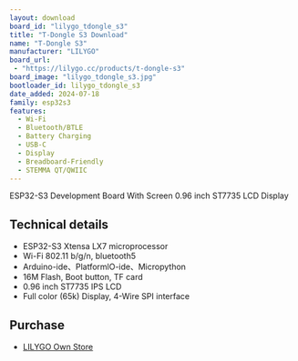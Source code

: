 ```yaml
---
layout: download
board_id: "lilygo_tdongle_s3"
title: "T-Dongle S3 Download"
name: "T-Dongle S3"
manufacturer: "LILYGO"
board_url:
 - "https://lilygo.cc/products/t-dongle-s3"
board_image: "lilygo_tdongle_s3.jpg"
bootloader_id: lilygo_tdongle_s3
date_added: 2024-07-18
family: esp32s3
features:
  - Wi-Fi
  - Bluetooth/BTLE
  - Battery Charging
  - USB-C
  - Display
  - Breadboard-Friendly
  - STEMMA QT/QWIIC
---
```


ESP32-S3 Development Board With Screen 0.96 inch ST7735 LCD Display

## Technical details

- ESP32-S3 Xtensa LX7 microprocessor
- Wi-Fi 802.11 b/g/n, bluetooth5
- Arduino-ide、PlatformlO-ide、Micropython
- 16M Flash, Boot button, TF card
- 0.96 inch ST7735 IPS LCD
- Full color (65k) Display, 4-Wire SPI interface

## Purchase

* [LILYGO Own Store](https://lilygo.cc/products/t-dongle-s3)
